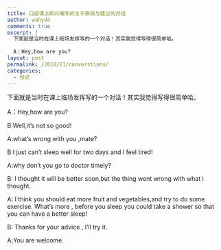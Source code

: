 ```yaml
---
title: 口语课上即兴编写的关于疾病与建议的对话
author: wahyd4
comments: true
excerpt: |
  下面就是当时在课上临场发挥写的一个对话！其实我觉得写得很简单哈。
  
  A：Hey,how are you?
layout: post
permalink: /2010/11/converstions/
categories:
  - 我说
---
```

下面就是当时在课上临场发挥写的一个对话！其实我觉得写得很简单哈。

A：Hey,how are you?

B:Well,it’s not so good!

A:what’s wrong with you ,mate?

B:I just can’t sleep well for two days and I feel tired!

A:why don’t you go to doctor timely?

B: I thought it will be better soon,but the thing went wrong with what i thought.

A: I think you should eat more fruit and vegetables,and try to do some exercise. What’s more , before you sleep you could take a shower so that you can have a better sleep!

B: Thanks for your advice , I’ll try it.

A;You are welcome.
